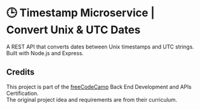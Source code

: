 # 🕒 Timestamp Microservice | Convert Unix & UTC Dates

A REST API that converts dates between Unix timestamps and UTC strings. Built with Node.js and Express.

## Credits
This project is part of the [freeCodeCamp](https://www.freecodecamp.org/) Back End Development and APIs Certification.  
The original project idea and requirements are from their curriculum.